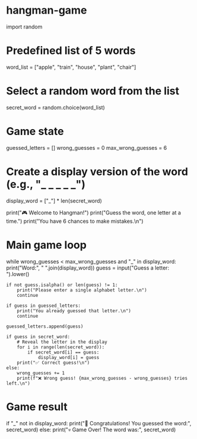 # hangman-game
import random

# Predefined list of 5 words
word_list = ["apple", "train", "house", "plant", "chair"]

# Select a random word from the list
secret_word = random.choice(word_list)

# Game state
guessed_letters = []
wrong_guesses = 0
max_wrong_guesses = 6

# Create a display version of the word (e.g., "_ _ _ _ _")
display_word = ["_"] * len(secret_word)

print("🎮 Welcome to Hangman!")
print("Guess the word, one letter at a time.")
print("You have 6 chances to make mistakes.\n")

# Main game loop
while wrong_guesses < max_wrong_guesses and "_" in display_word:
    print("Word:", " ".join(display_word))
    guess = input("Guess a letter: ").lower()

    if not guess.isalpha() or len(guess) != 1:
        print("Please enter a single alphabet letter.\n")
        continue

    if guess in guessed_letters:
        print("You already guessed that letter.\n")
        continue

    guessed_letters.append(guess)

    if guess in secret_word:
        # Reveal the letter in the display
        for i in range(len(secret_word)):
            if secret_word[i] == guess:
                display_word[i] = guess
        print("✅ Correct guess!\n")
    else:
        wrong_guesses += 1
        print(f"❌ Wrong guess! {max_wrong_guesses - wrong_guesses} tries left.\n")

# Game result
if "_" not in display_word:
    print("🎉 Congratulations! You guessed the word:", secret_word)
else:
    print("💀 Game Over! The word was:", secret_word)
